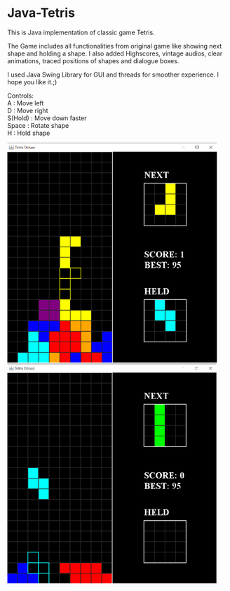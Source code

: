 # Java-Tetris

This is Java implementation of classic game Tetris.

The Game includes all functionalities from original game like showing next shape and holding a shape. I also added Highscores, vintage audios, clear animations, traced positions of shapes and dialogue boxes.

I used Java Swing Library for GUI and threads for smoother experience. I hope you like it.;)

Controls:<br/>
A : Move left<br/>
D : Move right<br/>
S(Hold) : Move down faster<br/>
Space : Rotate shape<br/>
H : Hold shape<br/>

<img src = "Screenshot.png" height=500>
<img src = "Screenshot1.png" height=500>

